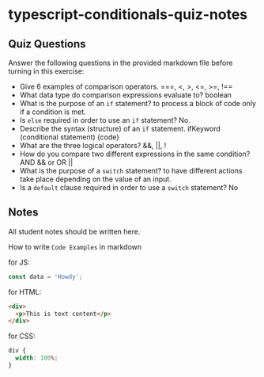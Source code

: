 # typescript-conditionals-quiz-notes

## Quiz Questions

Answer the following questions in the provided markdown file before turning in this exercise:

- Give 6 examples of comparison operators.
  ===, <, >, <=, >=, !==
- What data type do comparison expressions evaluate to?
  boolean
- What is the purpose of an `if` statement?
  to process a block of code only if a condition is met.
- Is `else` required in order to use an `if` statement?
  No.
- Describe the syntax (structure) of an `if` statement.
  ifKeyword (conditional statement) {code}
- What are the three logical operators?
  &&, ||, !
- How do you compare two different expressions in the same condition?
  AND && or OR ||
- What is the purpose of a `switch` statement?
  to have different actions take place depending on the value of an input.
- Is a `default` clause required in order to use a `switch` statement?
  No

## Notes

All student notes should be written here.

How to write `Code Examples` in markdown

for JS:

```javascript
const data = 'Howdy';
```

for HTML:

```html
<div>
  <p>This is text content</p>
</div>
```

for CSS:

```css
div {
  width: 100%;
}
```
